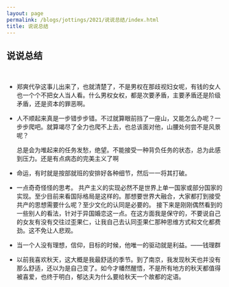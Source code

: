 ```yaml
---
layout: page
permalink: /blogs/jottings/2021/说说总结/index.html
title: 说说总结
---
```


## 说说总结
<br>


- 郑爽代孕这事儿出来了，也就清楚了，不是男权在那歧视妇女呢，有钱的女人也一个个不把女人当人看。什么男权女权，都是次要矛盾，主要矛盾还是阶级矛盾，还是资本的罪恶啊。
- 人不顺起来真是一步错步步错。不过就算眼前挡了一座山，又能怎么办呢？一步步爬吧。就算竭尽了全力也爬不上去，也总该面对他，山腰处何尝不是风景呢？

     总是会为堆起来的任务发愁，绝望。不能接受一种背负任务的状态，总为此感到压力。还是有点病态的完美主义了啊
- 命运，有时就是按部就班的安排好各种细节，然后一一将其打破。
- 一点奇奇怪怪的思考。
共产主义的实现必然不是世界上单一国家或部分国家的实现。至少目前来看国际格局是这样的。那想要世界大融合，大家都打到接受共产的思想需要什么呢？至少文化的认同是必要的。
接下来是刚刚偶然看到的一些别人的看法，针对于异国婚恋这一点。在这方面我是保守的，不要说自己的女友有没有交往过歪果仁，让我自己去认同歪果仁那种思维方式和文化都费劲。这不免让人悲观。
- 当一个人没有理想，信仰，目标的时候，他唯一的驱动就是利益。——钱理群
- 以前我喜欢秋天，这大概是我最舒适的季节。到了南京，我发现秋天也并没有那么舒适，还以为是自己变了。如今才幡然醒悟，不是所有地方的秋天都值得被喜爱，也终于明白，郁达夫为什么要给秋天一个故都的定语。